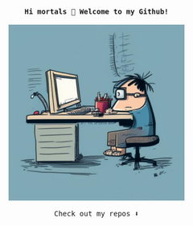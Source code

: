 <h4 align="center"><samp> Hi mortals 👋 Welcome to my Github! </samp></h4>

<p align="center">
  <img width="350" src="./img/prog.jpg">
</p>

<p align="center"><samp>
Check out my repos ⬇️  
  </samp>
</p>
